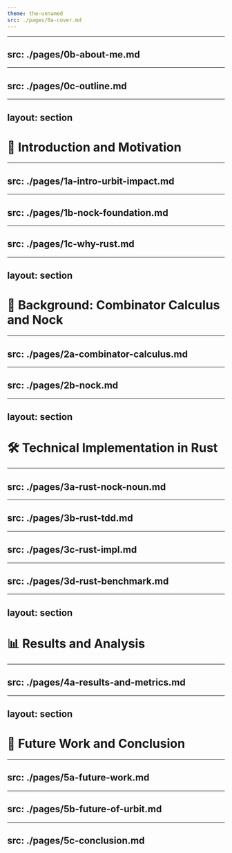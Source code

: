```yaml
---
theme: the-unnamed
src: ./pages/0a-cover.md
---
```


---
src: ./pages/0b-about-me.md
---

---
src: ./pages/0c-outline.md
---



---
layout: section
---

# 🌟 Introduction and Motivation

---
src: ./pages/1a-intro-urbit-impact.md
---

---
src: ./pages/1b-nock-foundation.md
---

---
src: ./pages/1c-why-rust.md
---



---
layout: section
---

# 🧠 Background: Combinator Calculus and Nock

---
src: ./pages/2a-combinator-calculus.md
---

---
src: ./pages/2b-nock.md
---



---
layout: section
---

# 🛠️ Technical Implementation in Rust

---
src: ./pages/3a-rust-nock-noun.md
---

---
src: ./pages/3b-rust-tdd.md
---

---
src: ./pages/3c-rust-impl.md
---

---
src: ./pages/3d-rust-benchmark.md
---



---
layout: section
---

# 📊 Results and Analysis

---
src: ./pages/4a-results-and-metrics.md
---



---
layout: section
---

# 🚀 Future Work and Conclusion

---
src: ./pages/5a-future-work.md
---

---
src: ./pages/5b-future-of-urbit.md
---

---
src: ./pages/5c-conclusion.md
---